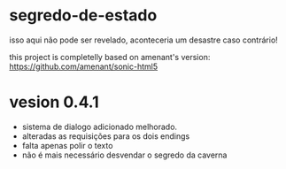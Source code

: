 # segredo-de-estado
isso aqui não pode ser revelado, aconteceria um desastre caso contrário!

this project is completelly based on amenant's version: https://github.com/amenant/sonic-html5

# vesion 0.4.1
- sistema de dialogo adicionado melhorado. 
- alteradas as requisições para os dois endings
- falta apenas polir o texto
- não é mais necessário desvendar o segredo da caverna
